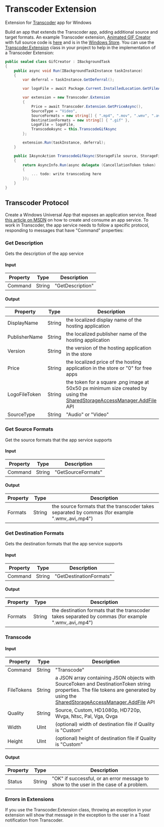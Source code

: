 # Transcoder Extension
Extension for [Transcoder](https://www.microsoft.com/store/apps/9nblggh5z1bg) app for Windows

Build an app that extends the Transcoder app, adding additional source and target formats. An example Transcoder extension, [Animated GIF Creator](https://www.microsoft.com/store/apps/9nblggh4mpzq) with full source code is [here](https://github.com/mscherotter/TranscoderExtension/tree/master/AnimatedGifCreator) and is in the [Windows Store](https://www.microsoft.com/store/apps/9nblggh4mpzq).  You can use the [Transcoder.Extension](https://github.com/mscherotter/TranscoderExtension/blob/master/AnimatedGifCreator/CreationService/Extension.cs) class in your project to help in the implementation of a Transcoder Extension:
```cs
public sealed class GifCreator : IBackgroundTask
{
    public async void Run(IBackgroundTaskInstance taskInstance)
    {
		var deferral = taskInstance.GetDeferral(); 

		var logoFile = await Package.Current.InstalledLocation.GetFileAsync("Assets\\Logo.png");

		var extension = new Transcoder.Extension
		{
			Price = await Transcoder.Extension.GetPriceAsync(), 
			SourceType = "Video",
			SourceFormats = new string[] { ".mp4", ".mov", ".wmv", ".avi" },
			DestinationFormats = new string[] { ".gif" },
			LogoFile = logoFile,
			TranscodeAsync = this.TranscodeGifAsync
		};

		extension.Run(taskInstance, deferral);
    }

    public IAsyncAction TranscodeGifAsync(StorageFile source, StorageFile destination, ValueSet arguments)
    {
        return AsyncInfo.Run(async delegate (CancellationToken token)
        {
			... todo: write transcoding here
		});
	}
}	
```

## Transcoder Protocol
Create a Windows Universal App that exposes an application service.  Read 
[this article on MSDN](https://msdn.microsoft.com/en-us/windows/uwp/launch-resume/how-to-create-and-consume-an-app-service) 
on how to create and consume an app service.  To work in Transcoder, the app service needs to follow a specific protocol, responding to messages that have "Command" properties:
### Get Description
Gets the description of the app service
#### Input
Property | Type   | Description
-------- | ------ | -----------
Command  | String | "GetDescription"
#### Output
Property      | Type   | Description
------------- | ------ | -----------
DisplayName   | String | the localized display name of the hosting application
PublisherName | String | the localized publisher name of the hosting application
Version       | String | the version of the hosting application in the store
Price         | String | the localized price of the hosting application in the store or "0" for free apps
LogoFileToken | String | the token for a square .png image at 50x50 px minimum size created by using the [SharedStorageAccessManager.AddFile](https://msdn.microsoft.com/en-us/library/windows/apps/windows.applicationmodel.datatransfer.sharedstorageaccessmanager.addfile.aspx) API
SourceType    | String | "Audio" or "Video"

### Get Source Formats
Get the source formats that the app service supports
#### Input
Property | Type   | Description
-------- | ------ | -----------
Command  | String | "GetSourceFormats"
#### Output
Property | Type   | Description
-------- | ------ | -----------
Formats  | String | the source formats that the transcoder takes separated by commas (for example ".wmv,.avi,.mp4")

### Get Destination Formats
Gets the destination formats that the app service supports
#### Input
Property | Type   | Description
-------- | ------ | -----------
Command  | String | "GetDestinationFormats"
#### Output
Property  | Type   | Description
----------| ------ | -----------
Formats   | String | the destination formats that the transcoder takes separated by commas (for example ".wmv,.avi,.mp4")

### Transcode
#### Input
Property   | Type   | Description
---------- | ------ | -----------
Command    | String | "Transcode"
FileTokens | String | a JSON array containing JSON objects with SourceToken and DestinationToken string properties.  The file tokens are generated by using the [SharedStorageAccessManager.AddFile](https://msdn.microsoft.com/en-us/library/windows/apps/windows.applicationmodel.datatransfer.sharedstorageaccessmanager.addfile.aspx) API
Quality	   | String | Source, Custom, HD1080p, HD720p, Wvga, Ntsc, Pal, Vga, Qvga
Width	   | UInt   | (optional) width of destination file if Quality is "Custom"
Height	   | UInt   | (optional) height of destination file if Quality is "Custom"

#### Output
Property   | Type   | Description
---------- | ------ | -----------
Status     | String | "OK" if successful, or an error message to show to the user in the case of a problem.

### Errors in Extensions
If you use the Transcoder.Extension class, throwing an exception in your extension will show that message in the exception to the user in a Toast notification from Transcoder.
